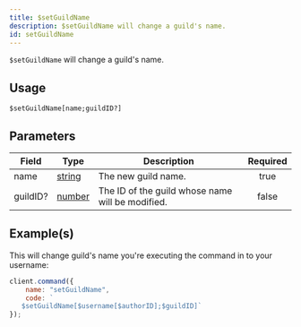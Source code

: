 ```yaml
---
title: $setGuildName
description: $setGuildName will change a guild's name.
id: setGuildName
---
```


`$setGuildName` will change a guild's name.

## Usage

```aoi
$setGuildName[name;guildID?]
```

## Parameters

| Field    | Type                                                                                              | Description                                      | Required |
| -------- | ------------------------------------------------------------------------------------------------- | ------------------------------------------------ | :------: |
| name     | [string](https://developer.mozilla.org/en-US/docs/Web/JavaScript/Reference/Global_Objects/String) | The new guild name.                              |   true   |
| guildID? | [number](https://developer.mozilla.org/en-US/docs/Web/JavaScript/Reference/Global_Objects/Number) | The ID of the guild whose name will be modified. |  false   |

## Example(s)

This will change guild's name you're executing the command in to your username:

```javascript
client.command({
    name: "setGuildName",
    code: `
   $setGuildName[$username[$authorID];$guildID]`
});
```
